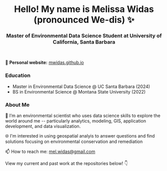 <h1 align="center">Hello! My name is Melissa Widas (pronounced We-dis) ✨ </h1>

<h3 align="center"> Master of Environmental Data Science Student at University of California, Santa Barbara</h3>

<br>

📝 **Personal website:** [mwidas.github.io](https://mwidas.github.io/)

### Education

- Master in Environmental Data Science @ UC Santa Barbara (2024)
- BS in Environmental Science @ Montana State University (2022)

### About Me

🌱 I’m an environmental scientist who uses data science skills to explore the world around me -- particularly analytics, modeling, GIS, application development, and data visualization.

🌐 I'm interested in using geospatial analyis to answer questions and find solutions focusing on environmental conservation and remediation

📫 How to reach me: mel.widas@gmail.com

  
View my current and past work at the repositories below! 👇
<!--
**mwidas/mwidas** is a ✨ _special_ ✨ repository because its `README.md` (this file) appears on your GitHub profile.

Here are some ideas to get you started:

- 🔭 I’m currently working on ...
- 🌱 I’m currently learning ...
- 👯 I’m looking to collaborate on ...
- 🤔 I’m looking for help with ...
- 💬 Ask me about ...
- 📫 How to reach me: ...
- 😄 Pronouns: ...
- ⚡ Fun fact: ...
-->
